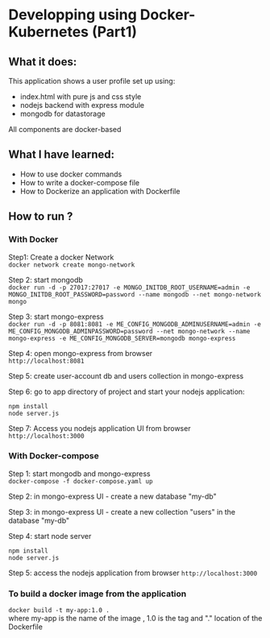 
# Developping using Docker-Kubernetes (Part1)


## What it does:

This application shows a user profile set up using:
<ul>
  <li>index.html with pure js and css style</li>
  <li>nodejs backend with express module</li>
  <li>mongodb for datastorage</li>
</ul>

All components are docker-based

## What I have learned:
<ul>
  <li>How to use docker commands</li>
  <li>How to write a docker-compose file</li>
  <li>How to Dockerize an application with Dockerfile</li>
</ul>

## How to run ?

### With Docker

 Step1: Create a docker Network <br/>
  `docker network create mongo-network` <br/>
  
 Step 2: start mongodb <br/>
 `docker run -d -p 27017:27017 -e MONGO_INITDB_ROOT_USERNAME=admin -e MONGO_INITDB_ROOT_PASSWORD=password --name mongodb --net mongo-network mongo` <br/>
 
 Step 3: start mongo-express <br/>
 `docker run -d -p 8081:8081 -e ME_CONFIG_MONGODB_ADMINUSERNAME=admin -e ME_CONFIG_MONGODB_ADMINPASSWORD=password --net mongo-network --name mongo-express -e ME_CONFIG_MONGODB_SERVER=mongodb mongo-express` <br/>
  
 Step 4: open mongo-express from browser <br/>
`http://localhost:8081` <br/>

 Step 5: create user-account db and users collection in mongo-express <br/>
 
 Step 6:  go to app directory of project and start your nodejs application: <br/>
``` 
npm install 
node server.js
``` 

Step 7: Access you nodejs application UI from browser <br/>
`http://localhost:3000`

### With Docker-compose

Step 1: start mongodb and mongo-express <br/>
`docker-compose -f docker-compose.yaml up` <br/>

Step 2: in mongo-express UI - create a new database "my-db" <br/>

Step 3: in mongo-express UI - create a new collection "users" in the database "my-db" <br/>

Step 4: start node server <br/>
``` 
npm install 
node server.js
``` 
Step 5: access the nodejs application from browser
`http://localhost:3000`


### To build a docker image from the application
`docker build -t my-app:1.0 . ` <br/>
where my-app is the name of the image , 1.0 is the tag and "." location of the Dockerfile



